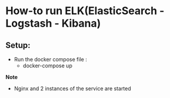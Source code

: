 # How-to run ELK(ElasticSearch - Logstash - Kibana)

Setup:
-
- Run the docker compose file : 
  + docker-compose up

**Note**
- Nginx and 2 instances of the service are started

